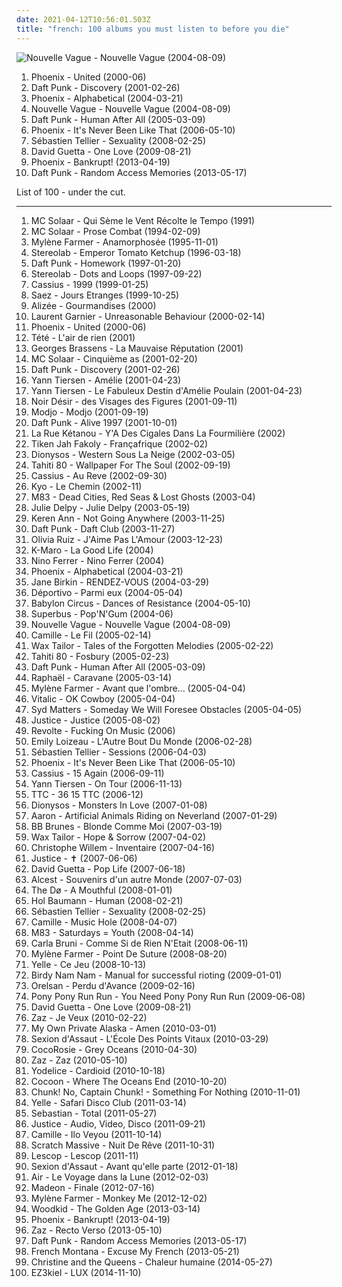 ```yaml
---
date: 2021-04-12T10:56:01.503Z
title: "french: 100 albums you must listen to before you die"
---
```

![Nouvelle Vague - Nouvelle Vague (2004-08-09)](http://coverartarchive.org/release/bea245eb-a490-4f63-b9e9-c564bc42d514/15272031336-500.jpg "Nouvelle Vague - Nouvelle Vague (2004-08-09)")
<ol class="albums">
<li data-cover="http://coverartarchive.org/release/714d92af-7538-48cb-ad06-a6ef645c515a/4083841134-500.jpg" data-tags="indie" role="button">Phoenix - United (2000-06)</li>
<li data-cover="http://coverartarchive.org/release/51467269-3122-3d7e-92b2-0f0a694d30c1/1269784284-500.jpg" data-tags="electronic, house" role="button">Daft Punk - Discovery (2001-02-26)</li>
<li data-cover="http://coverartarchive.org/release/60f0b2d1-91e8-44a7-af2c-aa31390fbcb8/2142598614-500.jpg" data-tags="indie, indiepop, french" role="button">Phoenix - Alphabetical (2004-03-21)</li>
<li data-cover="http://coverartarchive.org/release/bea245eb-a490-4f63-b9e9-c564bc42d514/15272031336-500.jpg" data-tags="bossa nova, french, covers" role="button">Nouvelle Vague - Nouvelle Vague (2004-08-09)</li>
<li data-cover="http://coverartarchive.org/release/9c02dc5c-6725-314b-a5d1-b6097ff0c6ce/13716662046-500.jpg" data-tags="electronic, house" role="button">Daft Punk - Human After All (2005-03-09)</li>
<li data-cover="https://img.discogs.com/LFrLISH5L8VNZt-N7tQatMdRS1E=/fit-in/593x599/filters:strip_icc():format(jpeg):mode_rgb():quality(90)/discogs-images/R-1328353-1341781841-1542.jpeg.jpg" data-tags="indie, french" role="button">Phoenix - It's Never Been Like That (2006-05-10)</li>
<li data-cover="http://coverartarchive.org/release/e03c4b7c-8905-3a0f-88a0-39d3790d99ab/24223406985-500.jpg" data-tags="french" role="button">Sébastien Tellier - Sexuality (2008-02-25)</li>
<li data-cover="http://coverartarchive.org/release/def5f74d-28fd-46e1-9d65-fc0435bea20a/2863227549-500.jpg" data-tags="dance, house, electronic" role="button">David Guetta - One Love (2009-08-21)</li>
<li data-cover="http://coverartarchive.org/release/973b2b04-71dd-4d49-a4bd-1675fd5f717e/5527585795-500.jpg" data-tags="alternative rock, french, indie rock" role="button">Phoenix - Bankrupt! (2013-04-19)</li>
<li data-cover="http://coverartarchive.org/release/36e2aede-346d-4931-8565-78d810d167c7/4436344925-500.jpg" data-tags="electronic, disco, funk" role="button">Daft Punk - Random Access Memories (2013-05-17)</li>
</ol>
List of 100 - under the cut.
<!-- more -->

_________________

<ol class="albums">
<li data-cover="http://coverartarchive.org/release/ccd1cbc9-5398-4e5d-8846-694fc3acab4f/1402677391-500.jpg" data-tags="french hip-hop, french" role="button">
MC Solaar - Qui Sème le Vent Récolte le Tempo (1991)
</li>
<li data-cover="http://coverartarchive.org/release/daba6a93-94d1-460a-accd-39689aa3e446/14823884549-500.jpg" data-tags="hip hop, french hip-hop, french" role="button">
MC Solaar - Prose Combat (1994-02-09)
</li>
<li data-cover="http://coverartarchive.org/release/138e37ff-da80-450e-9844-5a6ac0f967af/1171636325-500.jpg" data-tags="french" role="button">
Mylène Farmer - Anamorphosée (1995-11-01)
</li>
<li data-cover="https://img.discogs.com/4HkJGrtDwv0XVzjdnvH6ZADsIWc=/fit-in/600x537/filters:strip_icc():format(jpeg):mode_rgb():quality(90)/discogs-images/R-3327885-1325950798.jpeg.jpg" data-tags="electronic, experimental" role="button">
Stereolab - Emperor Tomato Ketchup (1996-03-18)
</li>
<li data-cover="http://coverartarchive.org/release/770b9b80-10e1-4297-b1fd-46ad0dbb0305/1148987477-500.jpg" data-tags="electronic, house" role="button">
Daft Punk - Homework (1997-01-20)
</li>
<li data-cover="http://coverartarchive.org/release/ac08220a-ca91-3c93-b31b-b231270773af/11622727078-500.jpg" data-tags="lounge, electronic, post-rock" role="button">
Stereolab - Dots and Loops (1997-09-22)
</li>
<li data-cover="http://coverartarchive.org/release/cb844a4d-c02f-3199-b949-1656b36722da/8145217760-500.jpg" data-tags="house" role="button">
Cassius - 1999 (1999-01-25)
</li>
<li data-cover="https://img.discogs.com/m0h-UlKMG1DTrfC9qJsW9goHTaQ=/fit-in/600x595/filters:strip_icc():format(jpeg):mode_rgb():quality(90)/discogs-images/R-843503-1565081194-5414.jpeg.jpg" data-tags="french, rock" role="button">
Saez - Jours Etranges (1999-10-25)
</li>
<li data-cover="http://coverartarchive.org/release/f5d2768e-66ad-42a7-8bc4-f6fbfccfa81c/1230967625-500.jpg" data-tags="french, pop, french pop" role="button">
Alizée - Gourmandises (2000)
</li>
<li data-cover="http://coverartarchive.org/release/503cb223-719b-332f-bd81-8d3e182a0308/1171048477-500.jpg" data-tags="techno, electronic" role="button">
Laurent Garnier - Unreasonable Behaviour (2000-02-14)
</li>
<li data-cover="http://coverartarchive.org/release/714d92af-7538-48cb-ad06-a6ef645c515a/4083841134-500.jpg" data-tags="indie" role="button">
Phoenix - United (2000-06)
</li>
<li data-cover="http://coverartarchive.org/release/6bf1d515-460a-4e91-9b2f-12c5f8a6f7c6/1763285484-500.jpg" data-tags="french" role="button">
Tété - L'air de rien (2001)
</li>
<li data-cover="http://coverartarchive.org/release/ef7832c2-369c-40c3-a148-527e2b59c5b6/3496279385-500.jpg" data-tags="french" role="button">
Georges Brassens - La Mauvaise Réputation (2001)
</li>
<li data-cover="http://coverartarchive.org/release/f4ccbe48-b636-4b59-8fd2-06a305181e77/1171132877-500.jpg" data-tags="french, rap" role="button">
MC Solaar - Cinquième as (2001-02-20)
</li>
<li data-cover="http://coverartarchive.org/release/51467269-3122-3d7e-92b2-0f0a694d30c1/1269784284-500.jpg" data-tags="electronic, house" role="button">
Daft Punk - Discovery (2001-02-26)
</li>
<li data-cover="http://coverartarchive.org/release/71932455-067b-4fcb-b9e4-2cb16da0bb96/1383827288-500.jpg" data-tags="soundtrack" role="button">
Yann Tiersen - Amélie (2001-04-23)
</li>
<li data-cover="http://coverartarchive.org/release/0ecf61e2-f4dd-4f45-b18d-6dd8a966b511/10195795814-500.jpg" data-tags="soundtrack" role="button">
Yann Tiersen - Le Fabuleux Destin d'Amélie Poulain (2001-04-23)
</li>
<li data-cover="https://img.discogs.com/QqXS7OsVdR7bFXntX1A8GRMqi3k=/fit-in/600x526/filters:strip_icc():format(jpeg):mode_rgb():quality(90)/discogs-images/R-400223-1488524850-5489.jpeg.jpg" data-tags="rock, french, rock francais" role="button">
Noir Désir - des Visages des Figures (2001-09-11)
</li>
<li data-cover="http://coverartarchive.org/release/aa48ac28-57e0-3019-ba97-db523a26471e/7733173920-500.jpg" data-tags="house, electronic" role="button">
Modjo - Modjo (2001-09-19)
</li>
<li data-cover="http://coverartarchive.org/release/cc85b1de-cf7e-3241-9022-fea31857beab/16360798338-500.jpg" data-tags="electronic, electronica, french, electro, house, live, daft punk" role="button">
Daft Punk - Alive 1997 (2001-10-01)
</li>
<li data-cover="http://coverartarchive.org/release/4d496e5b-3ab0-4fcb-9b79-2167342b3964/11049768874-500.jpg" data-tags="french" role="button">
La Rue Kétanou - Y'A Des Cigales Dans La Fourmilière (2002)
</li>
<li data-cover="http://coverartarchive.org/release/9f99cd42-e202-4d50-a0d8-6cd413041b0d/12524638394-500.jpg" data-tags="french, reggae, roots reggae" role="button">
Tiken Jah Fakoly - Françafrique (2002-02)
</li>
<li data-cover="https://img.discogs.com/k1jLdWdrhpUrV6LSIfwfLZOdpzU=/fit-in/600x600/filters:strip_icc():format(jpeg):mode_rgb():quality(90)/discogs-images/R-2980471-1600858402-1449.jpeg.jpg" data-tags="french, rock" role="button">
Dionysos - Western Sous La Neige (2002-03-05)
</li>
<li data-cover="https://img.discogs.com/wJR05WoknYFTK0ULbCWEd_UrEsI=/fit-in/600x592/filters:strip_icc():format(jpeg):mode_rgb():quality(90)/discogs-images/R-602757-1137256458.jpeg.jpg" data-tags="indie pop" role="button">
Tahiti 80 - Wallpaper For The Soul (2002-09-19)
</li>
<li data-cover="https://img.discogs.com/IbFE1f8WXTOLVv3qAcf8E6mrhTs=/fit-in/600x607/filters:strip_icc():format(jpeg):mode_rgb():quality(90)/discogs-images/R-1665126-1483912438-9569.jpeg.jpg" data-tags="electronic, electro, house" role="button">
Cassius - Au Reve (2002-09-30)
</li>
<li data-cover="http://coverartarchive.org/release/cb150add-fee7-4dc6-a725-030fe6e93ae4/1512679712-500.jpg" data-tags="rock" role="button">
Kyo - Le Chemin (2002-11)
</li>
<li data-cover="https://img.discogs.com/cPOAGSV5Ub7EhGwDZKsrFmxKs00=/fit-in/600x597/filters:strip_icc():format(jpeg):mode_rgb():quality(90)/discogs-images/R-2711857-1362859603-3556.jpeg.jpg" data-tags="electronic, shoegaze" role="button">
M83 - Dead Cities, Red Seas & Lost Ghosts (2003-04)
</li>
<li data-cover="http://coverartarchive.org/release/d53910d5-cbde-4b1d-aaba-d965be707409/1633034381-500.jpg" data-tags="french" role="button">
Julie Delpy - Julie Delpy (2003-05-19)
</li>
<li data-cover="https://img.discogs.com/krZc4oV8ormEt0DY_XKT1-w2-ls=/fit-in/600x600/filters:strip_icc():format(jpeg):mode_rgb():quality(90)/discogs-images/R-1132866-1194713551.jpeg.jpg" data-tags="french" role="button">
Keren Ann - Not Going Anywhere (2003-11-25)
</li>
<li data-cover="https://img.discogs.com/yLYJzusfSAoVituOKpcjTjuv3-c=/fit-in/600x582/filters:strip_icc():format(jpeg):mode_rgb():quality(90)/discogs-images/R-233890-1366479138-3160.jpeg.jpg" data-tags="house, electronic" role="button">
Daft Punk - Daft Club (2003-11-27)
</li>
<li data-cover="http://coverartarchive.org/release/25a12bd5-d4e8-442c-9500-5e0020b8e1c3/10860404768-500.jpg" data-tags="french, ruiz, emilie, selection france, la femme chocolat" role="button">
Olivia Ruiz - J'Aime Pas L'Amour (2003-12-23)
</li>
<li data-cover="https://img.discogs.com/oXJ9xb8SGU547_k83l5Hsu2Itlg=/fit-in/600x606/filters:strip_icc():format(jpeg):mode_rgb():quality(90)/discogs-images/R-620045-1490962324-9951.jpeg.jpg" data-tags="french, pop rap" role="button">
K-Maro - La Good Life (2004)
</li>
<li data-cover="https://img.discogs.com/95qltZWYT3KzLqO9Ybk6XuEmDvQ=/fit-in/600x529/filters:strip_icc():format(jpeg):mode_rgb():quality(90)/discogs-images/R-2431321-1485412944-8601.jpeg.jpg" data-tags="french, chanson" role="button">
Nino Ferrer - Nino Ferrer (2004)
</li>
<li data-cover="http://coverartarchive.org/release/60f0b2d1-91e8-44a7-af2c-aa31390fbcb8/2142598614-500.jpg" data-tags="indie, indiepop, french" role="button">
Phoenix - Alphabetical (2004-03-21)
</li>
<li data-cover="http://coverartarchive.org/release/8ae59a90-6a70-3305-a527-6b8bfb1c39bd/8464425666-500.jpg" data-tags="french" role="button">
Jane Birkin - RENDEZ-VOUS (2004-03-29)
</li>
<li data-cover="http://coverartarchive.org/release/93d658fc-11d7-37b5-98ca-895168cb0d4a/8604852741-500.jpg" data-tags="french, rock, rock francais" role="button">
Déportivo - Parmi eux (2004-05-04)
</li>
<li data-cover="https://img.discogs.com/mpiDj-n5fPD-0_tA1hNazFz8St4=/fit-in/500x500/filters:strip_icc():format(jpeg):mode_rgb():quality(90)/discogs-images/R-1120466-1287198836.jpeg.jpg" data-tags="ska" role="button">
Babylon Circus - Dances of Resistance (2004-05-10)
</li>
<li data-cover="http://coverartarchive.org/release/df3fac3a-e4fc-4d8c-954c-47e72ebd8db3/9951733908-500.jpg" data-tags="french, female vocalists, female vocalist, girl power, pifou station, rock francais, light pop, lolitas, chanteuse sexy, scene francaise" role="button">
Superbus - Pop'N'Gum (2004-06)
</li>
<li data-cover="http://coverartarchive.org/release/bea245eb-a490-4f63-b9e9-c564bc42d514/15272031336-500.jpg" data-tags="bossa nova, french, covers" role="button">
Nouvelle Vague - Nouvelle Vague (2004-08-09)
</li>
<li data-cover="https://img.discogs.com/MGPDbH-ahnTs2ettL-wVTmOPuXg=/fit-in/600x600/filters:strip_icc():format(jpeg):mode_rgb():quality(90)/discogs-images/R-9401145-1479911459-2505.jpeg.jpg" data-tags="french" role="button">
Camille - Le Fil (2005-02-14)
</li>
<li data-cover="http://coverartarchive.org/release/08b99cb1-7769-472c-a908-496fd3b7a76d/2220650980-500.jpg" data-tags="electronic, turntablism, trip-hop" role="button">
Wax Tailor - Tales of the Forgotten Melodies (2005-02-22)
</li>
<li data-cover="http://coverartarchive.org/release/7b502429-072f-4c58-97b4-6547310d9f4a/16183335644-500.jpg" data-tags="electronica, french" role="button">
Tahiti 80 - Fosbury (2005-02-23)
</li>
<li data-cover="http://coverartarchive.org/release/9c02dc5c-6725-314b-a5d1-b6097ff0c6ce/13716662046-500.jpg" data-tags="electronic, house" role="button">
Daft Punk - Human After All (2005-03-09)
</li>
<li data-cover="http://coverartarchive.org/release/af4a42e1-1a09-4814-b023-d8dd7945ac83/1246259982-500.jpg" data-tags="french" role="button">
Raphaël - Caravane (2005-03-14)
</li>
<li data-cover="http://coverartarchive.org/release/0606d8e8-1a2b-30ec-9adf-9e54ae08975a/1171662410-500.jpg" data-tags="french" role="button">
Mylène Farmer - Avant que l'ombre... (2005-04-04)
</li>
<li data-cover="https://img.discogs.com/9ZGqCrRnBpYLH9e34YgP3h0IB7c=/fit-in/225x225/filters:strip_icc():format(jpeg):mode_rgb():quality(90)/discogs-images/R-6286569-1438926263-1019.jpeg.jpg" data-tags="electronic, electro" role="button">
Vitalic - OK Cowboy (2005-04-04)
</li>
<li data-cover="https://img.discogs.com/HyWH94_-BHggUZGg_A6ezuWAcnQ=/fit-in/500x500/filters:strip_icc():format(jpeg):mode_rgb():quality(90)/discogs-images/R-478836-1119637408.jpg.jpg" data-tags="classic rock, french, indie, rock, alternative, alternative rock, folk, ambient, singer-songwriter, 00s, life is strange" role="button">
Syd Matters - Someday We Will Foresee Obstacles (2005-04-05)
</li>
<li data-cover="https://img.discogs.com/SlNaFUDSF6C3MKfyddNjzgmu81Q=/fit-in/480x640/filters:strip_icc():format(jpeg):mode_rgb():quality(90)/discogs-images/R-4934202-1379869377-5126.jpeg.jpg" data-tags="electronic" role="button">
Justice - Justice (2005-08-02)
</li>
<li data-cover="https://img.discogs.com/ASeroQUfD0aGP6R7jv7nqw7MNRo=/fit-in/578x600/filters:strip_icc():format(jpeg):mode_rgb():quality(90)/discogs-images/R-973999-1255248828.jpeg.jpg" data-tags="french, electro" role="button">
Revolte - Fucking On Music (2006)
</li>
<li data-cover="http://coverartarchive.org/release/ec1eb20b-3ba5-4292-bfcb-8eb37b4ee2bd/2734388850-500.jpg" data-tags="french, pop, indie pop, singer-songwriter, jazz-pop, nouvelle scène française, streamable album wants, je devrais avoir mon enfer de la caresse, francophonie, for a sleepy sunday morning" role="button">
Emily Loizeau - L'Autre Bout Du Monde (2006-02-28)
</li>
<li data-cover="http://coverartarchive.org/release/230c485d-1e76-423a-ac1f-64599c71a1c7/5104663902-500.jpg" data-tags="french, alternative, acoustic, 00s, stuff, record makers" role="button">
Sébastien Tellier - Sessions (2006-04-03)
</li>
<li data-cover="https://img.discogs.com/LFrLISH5L8VNZt-N7tQatMdRS1E=/fit-in/593x599/filters:strip_icc():format(jpeg):mode_rgb():quality(90)/discogs-images/R-1328353-1341781841-1542.jpeg.jpg" data-tags="indie, french" role="button">
Phoenix - It's Never Been Like That (2006-05-10)
</li>
<li data-cover="http://coverartarchive.org/release/a2395452-5ff5-3db7-a472-396e9ff994bf/25664690442-500.jpg" data-tags="electro, disco, dance, 00s" role="button">
Cassius - 15 Again (2006-09-11)
</li>
<li data-cover="http://coverartarchive.org/release/7e441bb4-dd36-4191-9eb0-6001fdcb098d/14024298903-500.jpg" data-tags="french, rock" role="button">
Yann Tiersen - On Tour (2006-11-13)
</li>
<li data-cover="http://coverartarchive.org/release/6c2b8218-20b2-4d20-99e8-b18719a91995/6380558904-500.jpg" data-tags="french, alternative rap" role="button">
TTC - 36 15 TTC (2006-12)
</li>
<li data-cover="http://coverartarchive.org/release/dc4d4a96-ce43-4943-b842-fa2fd8f056eb/3296666852-500.jpg" data-tags="french" role="button">
Dionysos - Monsters In Love (2007-01-08)
</li>
<li data-cover="http://coverartarchive.org/release/e4eb146a-b25b-4745-ad95-66d955f18add/2461265563-500.jpg" data-tags="rock" role="button">
Aaron - Artificial Animals Riding on Neverland (2007-01-29)
</li>
<li data-cover="https://img.discogs.com/M5XoAihsoC5sX0_DB5py0UhnGug=/fit-in/600x597/filters:strip_icc():format(jpeg):mode_rgb():quality(90)/discogs-images/R-1569471-1507134506-2210.jpeg.jpg" data-tags="french, rock francais" role="button">
BB Brunes - Blonde Comme Moi (2007-03-19)
</li>
<li data-cover="http://coverartarchive.org/release/310d7d17-1d46-3199-a88b-f6e4dc850d66/2220639868-500.jpg" data-tags="trip-hop" role="button">
Wax Tailor - Hope & Sorrow (2007-04-02)
</li>
<li data-cover="http://coverartarchive.org/release/fc2e7457-8423-4d59-90a6-32857c4a2734/15454232486-500.jpg" data-tags="french, french pop" role="button">
Christophe Willem - Inventaire (2007-04-16)
</li>
<li data-cover="http://coverartarchive.org/release/e123a2d2-6f59-3937-a090-248109380220/10083795099-500.jpg" data-tags="french, electro, france" role="button">
Justice - ✝ (2007-06-06)
</li>
<li data-cover="https://img.discogs.com/Qz5iu0VbwEt8XrOkRx0C9271eXw=/fit-in/600x593/filters:strip_icc():format(jpeg):mode_rgb():quality(90)/discogs-images/R-1281007-1388702300-3698.jpeg.jpg" data-tags="house, dance" role="button">
David Guetta - Pop Life (2007-06-18)
</li>
<li data-cover="http://coverartarchive.org/release/9a8a652e-d32a-400c-ae58-16cdcdc547f1/2239776188-500.jpg" data-tags="shoegaze" role="button">
Alcest - Souvenirs d'un autre Monde (2007-07-03)
</li>
<li data-cover="http://coverartarchive.org/release/4bb86f81-b5ba-471f-927e-1d7c81bcd4cb/2903088736-500.jpg" data-tags="indie, folk" role="button">
The Dø - A Mouthful (2008-01-01)
</li>
<li data-cover="http://coverartarchive.org/release/4fa3df0a-7fc5-4eec-bed5-94126b7bf484/13298055618-500.jpg" data-tags="electronic, french, idm, ultimae records, tag for albums, mtltww" role="button">
Hol Baumann - Human (2008-02-21)
</li>
<li data-cover="http://coverartarchive.org/release/e03c4b7c-8905-3a0f-88a0-39d3790d99ab/24223406985-500.jpg" data-tags="french" role="button">
Sébastien Tellier - Sexuality (2008-02-25)
</li>
<li data-cover="http://coverartarchive.org/release/3370576f-9236-30df-939a-bdb1760b308a/1633159472-500.jpg" data-tags="french, female vocalists" role="button">
Camille - Music Hole (2008-04-07)
</li>
<li data-cover="http://coverartarchive.org/release/47be05f6-a0c1-4ea9-95d7-692560bc0198/1485656268-500.jpg" data-tags="electronic, shoegaze" role="button">
M83 - Saturdays = Youth (2008-04-14)
</li>
<li data-cover="http://coverartarchive.org/release/e4c36ad0-9f4c-4c60-9d64-11bbf1aa32c9/17149340004-500.jpg" data-tags="french" role="button">
Carla Bruni - Comme Si de Rien N'Etait (2008-06-11)
</li>
<li data-cover="https://img.discogs.com/oT3kqpCSdKyBDBrlXht_-sEp190=/fit-in/470x415/filters:strip_icc():format(jpeg):mode_rgb():quality(90)/discogs-images/R-6851137-1427979077-9579.jpeg.jpg" data-tags="french, pop" role="button">
Mylène Farmer - Point De Suture (2008-08-20)
</li>
<li data-cover="http://coverartarchive.org/release/a467ae92-eeaa-45fa-8011-c0980e2c10da/15412137846-500.jpg" data-tags="electronic dance" role="button">
Yelle - Ce Jeu (2008-10-13)
</li>
<li data-cover="http://coverartarchive.org/release/4571542a-59f5-36fc-a22e-beea24bc42eb/3607012199-500.jpg" data-tags="electronic, electro, french, france" role="button">
Birdy Nam Nam - Manual for successful rioting (2009-01-01)
</li>
<li data-cover="http://coverartarchive.org/release/237da257-e914-4cf7-8294-1c49b3d0d236/15794266436-500.jpg" data-tags="hip-hop, french, hip hop, rap, 00s, france, lyrical genius, loved album" role="button">
Orelsan - Perdu d'Avance (2009-02-16)
</li>
<li data-cover="http://coverartarchive.org/release/34375ad9-5765-4894-810c-bb457f60b702/3832887948-500.jpg" data-tags="french, electropop, horses and ponies and unicorns too" role="button">
Pony Pony Run Run - You Need Pony Pony Run Run (2009-06-08)
</li>
<li data-cover="http://coverartarchive.org/release/def5f74d-28fd-46e1-9d65-fc0435bea20a/2863227549-500.jpg" data-tags="dance, house, electronic" role="button">
David Guetta - One Love (2009-08-21)
</li>
<li data-cover="http://coverartarchive.org/release/811cb6bf-c2fe-47f9-96f5-2c0ca62aea65/4241392062-500.jpg" data-tags="female vocalist" role="button">
Zaz - Je Veux (2010-02-22)
</li>
<li data-cover="https://img.discogs.com/He9-rTNrGYxppBToXQXvydPe50M=/fit-in/500x497/filters:strip_icc():format(jpeg):mode_rgb():quality(90)/discogs-images/R-2775991-1308996564.jpeg.jpg" data-tags="french, experimental, piano, acoustic, experimental rock, screamo" role="button">
My Own Private Alaska - Amen (2010-03-01)
</li>
<li data-cover="http://coverartarchive.org/release/9fedd910-ad63-474c-8687-66ed21b808b0/18256450646-500.jpg" data-tags="french" role="button">
Sexion d'Assaut - L'École Des Points Vitaux (2010-03-29)
</li>
<li data-cover="http://coverartarchive.org/release/a29ce30f-9b97-347f-89cf-eeec57174ac0/5227604030-500.jpg" data-tags="freak folk" role="button">
CocoRosie - Grey Oceans (2010-04-30)
</li>
<li data-cover="http://coverartarchive.org/release/9703802c-0108-40fb-865c-0bbf17960c98/6816205914-500.jpg" data-tags="jazz, chanson" role="button">
Zaz - Zaz (2010-05-10)
</li>
<li data-cover="http://coverartarchive.org/release/68750f5a-8196-4402-9575-b3a0e77e94a9/17618561538-500.jpg" data-tags="french, indie, pop, folk, indie pop, francais, france" role="button">
Yodelice - Cardioid (2010-10-18)
</li>
<li data-cover="http://coverartarchive.org/release/b5dcfc63-6c57-3ec1-8405-6e7a148e1cca/3825741259-500.jpg" data-tags="french" role="button">
Cocoon - Where The Oceans End (2010-10-20)
</li>
<li data-cover="http://coverartarchive.org/release/04b8815d-1586-402f-ad65-f8f3054a7c43/11283939391-500.jpg" data-tags="pop punk, easycore" role="button">
Chunk! No, Captain Chunk! - Something For Nothing (2010-11-01)
</li>
<li data-cover="http://coverartarchive.org/release/654b2ebd-a5e8-419e-bf56-70d9c79309fe/5526539361-500.jpg" data-tags="electronic, french" role="button">
Yelle - Safari Disco Club (2011-03-14)
</li>
<li data-cover="http://coverartarchive.org/release/d1cec1bf-0ae2-47a6-a7a7-16a13b1fd397/7750374142-500.jpg" data-tags="electronic, house" role="button">
Sebastian - Total (2011-05-27)
</li>
<li data-cover="https://img.discogs.com/NReFsjxoYdr2yKqTGkr_LHFjyjM=/fit-in/300x300/filters:strip_icc():format(jpeg):mode_rgb():quality(90)/discogs-images/R-3190739-1319809652.jpeg.jpg" data-tags="electronic" role="button">
Justice - Audio, Video, Disco (2011-09-21)
</li>
<li data-cover="http://coverartarchive.org/release/2bf3a427-a49f-45c5-9cee-3a9f5fd91dc3/1633140850-500.jpg" data-tags="french" role="button">
Camille - Ilo Veyou (2011-10-14)
</li>
<li data-cover="http://coverartarchive.org/release/35c4822a-202e-405f-ba2e-91824951ccc5/13287358452-500.jpg" data-tags="electronic, french" role="button">
Scratch Massive - Nuit De Rêve (2011-10-31)
</li>
<li data-cover="https://img.discogs.com/NExlwrQxfUa_WnlXcdO9b3RxWzk=/fit-in/600x585/filters:strip_icc():format(jpeg):mode_rgb():quality(90)/discogs-images/R-3296111-1324464033.jpeg.jpg" data-tags="french, pop" role="button">
Lescop - Lescop (2011-11)
</li>
<li data-cover="https://img.discogs.com/EgPzLwYLXSptMO8AE23vB27jK2U=/fit-in/600x600/filters:strip_icc():format(jpeg):mode_rgb():quality(90)/discogs-images/R-6150173-1412369108-9486.jpeg.jpg" data-tags="french, sexion" role="button">
Sexion d'Assaut - Avant qu'elle parte (2012-01-18)
</li>
<li data-cover="http://coverartarchive.org/release/ddb25c48-6683-484d-a7ed-9f3cc5c649ec/3325005621-500.jpg" data-tags="electronic" role="button">
Air - Le Voyage dans la Lune (2012-02-03)
</li>
<li data-cover="http://coverartarchive.org/release/a0bed13e-2607-4c6d-93f0-d4ad26e962a8/1549011683-500.jpg" data-tags="electronic, french, dance, house, disco house, poptron, madeon" role="button">
Madeon - Finale (2012-07-16)
</li>
<li data-cover="http://coverartarchive.org/release/a6abc59d-0616-4a40-bfc6-ba35d8f6f80b/2745629114-500.jpg" data-tags="french, mylene farmer" role="button">
Mylène Farmer - Monkey Me (2012-12-02)
</li>
<li data-cover="http://coverartarchive.org/release/ddf07d7e-3261-481d-82b4-1bd7663ba979/2805075649-500.jpg" data-tags="indie, symphonic pop" role="button">
Woodkid - The Golden Age (2013-03-14)
</li>
<li data-cover="http://coverartarchive.org/release/973b2b04-71dd-4d49-a4bd-1675fd5f717e/5527585795-500.jpg" data-tags="alternative rock, french, indie rock" role="button">
Phoenix - Bankrupt! (2013-04-19)
</li>
<li data-cover="http://coverartarchive.org/release/df9faff1-73c8-4446-a231-81760b634c9d/22396315891-500.jpg" data-tags="french, jazz" role="button">
Zaz - Recto Verso (2013-05-10)
</li>
<li data-cover="http://coverartarchive.org/release/36e2aede-346d-4931-8565-78d810d167c7/4436344925-500.jpg" data-tags="electronic, disco, funk" role="button">
Daft Punk - Random Access Memories (2013-05-17)
</li>
<li data-cover="http://coverartarchive.org/release/73e0b6cc-cc6e-4a94-acfb-328d70e4ccef/4486917629-500.jpg" data-tags="french, hip hop, french montana" role="button">
French Montana - Excuse My French (2013-05-21)
</li>
<li data-cover="http://coverartarchive.org/release/dcc44d38-7b10-4c61-af3a-413df2a3b3e9/7437861623-500.jpg" data-tags="pop" role="button">
Christine and the Queens - Chaleur humaine (2014-05-27)
</li>
<li data-cover="http://coverartarchive.org/release/030d3eb4-0fd2-480b-9b69-43cff2857173/11608570157-500.jpg" data-tags="french, electro-dub, dub-electro rock" role="button">
EZ3kiel - LUX (2014-11-10)
</li>
</ol>